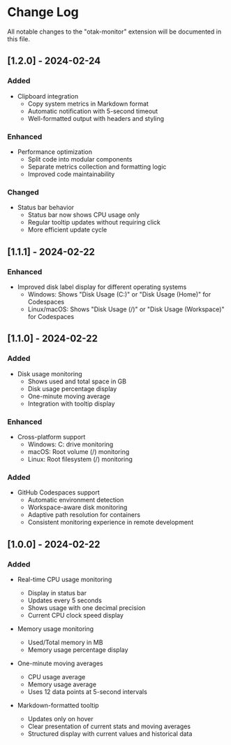 # Change Log

All notable changes to the "otak-monitor" extension will be documented in this file.

## [1.2.0] - 2024-02-24

### Added
- Clipboard integration
  - Copy system metrics in Markdown format
  - Automatic notification with 5-second timeout
  - Well-formatted output with headers and styling

### Enhanced
- Performance optimization
  - Split code into modular components
  - Separate metrics collection and formatting logic
  - Improved code maintainability

### Changed
- Status bar behavior
  - Status bar now shows CPU usage only
  - Regular tooltip updates without requiring click
  - More efficient update cycle

## [1.1.1] - 2024-02-22

### Enhanced
- Improved disk label display for different operating systems
  - Windows: Shows "Disk Usage (C:)" or "Disk Usage (Home)" for Codespaces
  - Linux/macOS: Shows "Disk Usage (/)" or "Disk Usage (Workspace)" for Codespaces

## [1.1.0] - 2024-02-22

### Added
- Disk usage monitoring
  - Shows used and total space in GB
  - Disk usage percentage display
  - One-minute moving average
  - Integration with tooltip display

### Enhanced
- Cross-platform support
  - Windows: C: drive monitoring
  - macOS: Root volume (/) monitoring
  - Linux: Root filesystem (/) monitoring

### Added
- GitHub Codespaces support
  - Automatic environment detection
  - Workspace-aware disk monitoring
  - Adaptive path resolution for containers
  - Consistent monitoring experience in remote development

## [1.0.0] - 2024-02-22

### Added
- Real-time CPU usage monitoring
  - Display in status bar
  - Updates every 5 seconds
  - Shows usage with one decimal precision
  - Current CPU clock speed display

- Memory usage monitoring
  - Used/Total memory in MB
  - Memory usage percentage display

- One-minute moving averages
  - CPU usage average
  - Memory usage average
  - Uses 12 data points at 5-second intervals

- Markdown-formatted tooltip
  - Updates only on hover
  - Clear presentation of current stats and moving averages
  - Structured display with current values and historical data